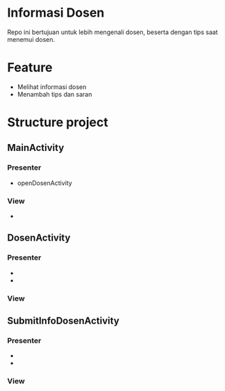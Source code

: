 # Informasi Dosen

Repo ini bertujuan untuk lebih mengenali dosen, beserta dengan tips saat menemui dosen.

# Feature
* Melihat informasi dosen
* Menambah tips dan saran

# Structure project
## MainActivity
### Presenter
* openDosenActivity
### View
*
## DosenActivity
### Presenter
*
*
### View
## SubmitInfoDosenActivity
### Presenter
*
*
### View

